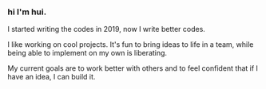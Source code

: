 ### hi I'm hui.

I started writing the codes in 2019, now I write better codes. 

I like working on cool projects. It's fun to bring ideas to life in a team, while being able to implement on my own is liberating. 

My current goals are to work better with others and to feel confident that if I have an idea, I can build it. 
